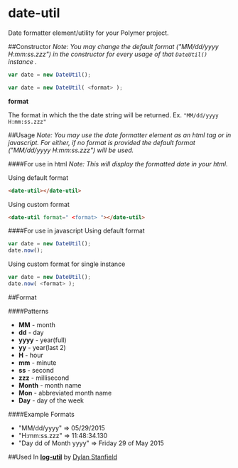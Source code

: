 # date-util
Date formatter element/utility for your Polymer project.

##Constructor
*Note: You may change the default format ("MM/dd/yyyy H:mm:ss.zzz") in the constructor for every usage of that `DateUtil()` instance .*

```js
var date = new DateUtil();
```
```js
var date = new DateUtil( <format> );
```
**format**

The format in which the the date string will be returned. Ex. `"MM/dd/yyyy H:mm:ss.zzz"` 

##Usage
*Note: You may use the date formatter element as an html tag or in javascript. For either, if no format is provided the default format ("MM/dd/yyyy H:mm:ss.zzz") will be used.*

####For use in html
*Note: This will display the formatted date in your html.*

Using default format
```html
<date-util></date-util>
```
Using custom format
```html
<date-util format=" <format> "></date-util>
```
####For use in javascript
Using default format
```js
var date = new DateUtil();
date.now();
```
Using custom format for single instance
```js
var date = new DateUtil();
date.now( <format> );
```

##Format 

####Patterns
  - **MM** - month
  - **dd** - day
  - **yyyy** - year(full)
  - **yy** - year(last 2)
  - **H** - hour
  - **mm** - minute
  - **ss** - second
  - **zzz** - millisecond
  - **Month** - month name
  - **Mon** - abbreviated month name
  - **Day** - day of the week
  
####Example Formats
* "MM/dd/yyyy" => 05/29/2015
* "H:mm:ss.zzz" => 11:48:34.130
* "Day dd of Month yyyy" => Friday 29 of May 2015
 

##Used In
[**log-util**](https://github.com/dylanstanfield/log-util) by [Dylan Stanfield](https://github.com/dylanstanfield)
